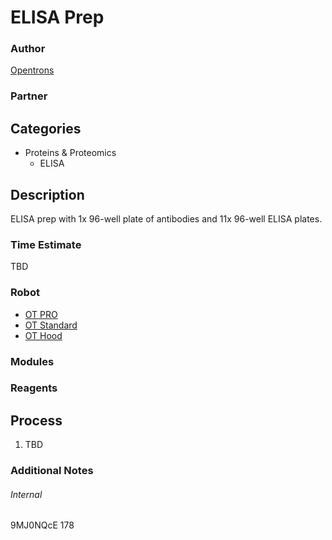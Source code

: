 # ELISA Prep

### Author
[Opentrons](https://opentrons.com/)

### Partner

## Categories
* Proteins & Proteomics
	* ELISA


## Description
ELISA prep with 1x 96-well plate of antibodies and 11x 96-well ELISA plates.

### Time Estimate
TBD

### Robot
* [OT PRO](https://opentrons.com/ot-one-pro)
* [OT Standard](https://opentrons.com/ot-one-standard)
* [OT Hood](https://opentrons.com/ot-one-hood)

### Modules

### Reagents

## Process
1. TBD


### Additional Notes


###### Internal
9MJ0NQcE
178
